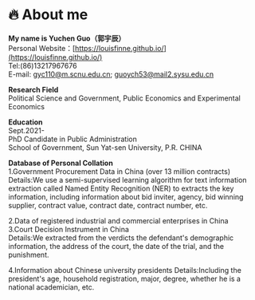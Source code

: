# 🔥 About me  

**My name is Yuchen Guo（郭宇辰）**  
Personal Website：[https://louisfinne.github.io/](https://louisfinne.github.io/)  
Tel:(86)13217967676  
E-mail: gyc110@m.scnu.edu.cn; guoych53@mail2.sysu.edu.cn  
  
  **Research Field**  
Political Science and Government, Public Economics and Experimental Economics
  
  
**Education**  
Sept.2021-  
PhD Candidate in Public Administration &nbsp;&nbsp;&nbsp;&nbsp;&nbsp;                
School of Government, Sun Yat-sen University, P.R. CHINA  


 **Database of Personal Collation**  
 1.Government Procurement Data in China (over 13 million contracts)  
 Details:We use a semi-supervised learning algorithm for text 
information extraction called Named Entity Recognition (NER) to extracts the key information, including information about bid inviter, agency, bid winning supplier, contract value, contract date, contract number, etc.  

 2.Data of registered industrial and commercial enterprises in China  
 3.Court Decision Instrument in China  
 Details:We extracted from the verdicts the defendant's demographic information, the address of the court, the date of the trial, and the punishment.  
 
 4.Information about Chinese university presidents
 Details:Including the president's age, household registration, major, degree, whether he is a national academician, etc.

